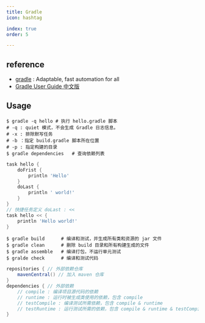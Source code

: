 ```yaml
---
title: Gradle
icon: hashtag

index: true
order: 5

---
```


<!-- more -->

## reference

- [gradle](https://github.com/gradle/gradle) : Adaptable, fast automation for all
- [Gradle User Guide 中文版](https://github.com/DONGChuan/GradleUserGuide)

## Usage

```shell
$ gradle -q hello # 执行 hello.gradle 脚本
# -q : quiet 模式，不会生成 Gradle 日志信息。
# -x : 排除默写任务
# -b ：指定 build.gradle 脚本所在位置
# -p : 指定构建的目录
$ gradle dependencies   # 查询依赖列表
```

```gradle build.gralde
task hello {
    doFrist {
        println 'Hello'
    }
    doLast {
        println ' world!'
    }
}
// 快捷任务定义 doLast : <<
task hello << {
    println 'Hello world!'
}
```

```shell
$ gradle build      # 编译和测试，并生成所有类和资源的 jar 文件
$ gradle clean      # 删除 build 目录和所有构建生成的文件
$ gradle assemble   # 编译打包，不运行单元测试
$ gralde check      # 编译和测试代码
```

```gradle build.gradle
repositories { // 外部依赖仓库
    mavenCentral() // 加入 maven 仓库
}
dependencies { // 外部依赖
    // compile : 编译项目源代码的依赖
    // runtime : 运行时被生成类使用的依赖，包含 compile
    // testCompile : 编译测试所需依赖，包含 compile & runtime
    // testRuntime : 运行测试所需的依赖，包含 compile & runtime & testCompile
}
```